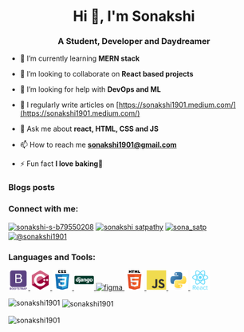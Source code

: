 <h1 align="center">Hi 👋, I'm Sonakshi</h1>
<h3 align="center">A Student, Developer and Daydreamer</h3>

- 🌱 I’m currently learning **MERN stack**

- 👯 I’m looking to collaborate on **React based projects**

- 🤝 I’m looking for help with **DevOps and ML**

- 📝 I regularly write articles on [https://sonakshi1901.medium.com/](https://sonakshi1901.medium.com/)

- 💬 Ask me about **react, HTML, CSS and JS**

- 📫 How to reach me **sonakshi1901@gmail.com**

- ⚡ Fun fact **I love baking🥧**

### Blogs posts
<!-- BLOG-POST-LIST:START -->
<!-- BLOG-POST-LIST:END -->

<h3 align="left">Connect with me:</h3>
<p align="left">
<a href="https://linkedin.com/in/sonakshi-s-b79550208" target="blank"><img align="center" src="https://raw.githubusercontent.com/rahuldkjain/github-profile-readme-generator/master/src/images/icons/Social/linked-in-alt.svg" alt="sonakshi-s-b79550208" height="30" width="40" /></a>
<a href="https://fb.com/sonakshi satpathy" target="blank"><img align="center" src="https://raw.githubusercontent.com/rahuldkjain/github-profile-readme-generator/master/src/images/icons/Social/facebook.svg" alt="sonakshi satpathy" height="30" width="40" /></a>
<a href="https://instagram.com/sona_satp" target="blank"><img align="center" src="https://raw.githubusercontent.com/rahuldkjain/github-profile-readme-generator/master/src/images/icons/Social/instagram.svg" alt="sona_satp" height="30" width="40" /></a>
<a href="https://medium.com/@sonakshi1901" target="blank"><img align="center" src="https://raw.githubusercontent.com/rahuldkjain/github-profile-readme-generator/master/src/images/icons/Social/medium.svg" alt="@sonakshi1901" height="30" width="40" /></a>
</p>

<h3 align="left">Languages and Tools:</h3>
<p align="left"> <a href="https://getbootstrap.com" target="_blank"> <img src="https://raw.githubusercontent.com/devicons/devicon/master/icons/bootstrap/bootstrap-plain-wordmark.svg" alt="bootstrap" width="40" height="40"/> </a> <a href="https://www.w3schools.com/cpp/" target="_blank"> <img src="https://raw.githubusercontent.com/devicons/devicon/master/icons/cplusplus/cplusplus-original.svg" alt="cplusplus" width="40" height="40"/> </a> <a href="https://www.w3schools.com/css/" target="_blank"> <img src="https://raw.githubusercontent.com/devicons/devicon/master/icons/css3/css3-original-wordmark.svg" alt="css3" width="40" height="40"/> </a> <a href="https://www.djangoproject.com/" target="_blank"> <img src="https://raw.githubusercontent.com/devicons/devicon/master/icons/django/django-original.svg" alt="django" width="40" height="40"/> </a> <a href="https://www.figma.com/" target="_blank"> <img src="https://www.vectorlogo.zone/logos/figma/figma-icon.svg" alt="figma" width="40" height="40"/> </a> <a href="https://www.w3.org/html/" target="_blank"> <img src="https://raw.githubusercontent.com/devicons/devicon/master/icons/html5/html5-original-wordmark.svg" alt="html5" width="40" height="40"/> </a> <a href="https://developer.mozilla.org/en-US/docs/Web/JavaScript" target="_blank"> <img src="https://raw.githubusercontent.com/devicons/devicon/master/icons/javascript/javascript-original.svg" alt="javascript" width="40" height="40"/> </a> <a href="https://www.python.org" target="_blank"> <img src="https://raw.githubusercontent.com/devicons/devicon/master/icons/python/python-original.svg" alt="python" width="40" height="40"/> </a> <a href="https://reactjs.org/" target="_blank"> <img src="https://raw.githubusercontent.com/devicons/devicon/master/icons/react/react-original-wordmark.svg" alt="react" width="40" height="40"/> </a> </p>

<p><img align="left" src="https://github-readme-stats.vercel.app/api/top-langs?username=sonakshi1901&show_icons=true&locale=en&layout=compact" alt="sonakshi1901" /></p>

<p>&nbsp;<img align="center" src="https://github-readme-stats.vercel.app/api?username=sonakshi1901&show_icons=true&locale=en" alt="sonakshi1901" /></p>

<p><img align="center" src="https://github-readme-streak-stats.herokuapp.com/?user=sonakshi1901&" alt="sonakshi1901" /></p>


